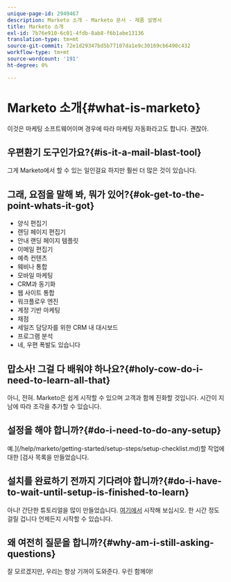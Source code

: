 ```yaml
---
unique-page-id: 2949467
description: Marketo 소개 - Marketo 문서 - 제품 설명서
title: Marketo 소개
exl-id: 7b76e910-6c01-4fdb-8ab8-f6b1abe13136
translation-type: tm+mt
source-git-commit: 72e1d29347bd5b77107da1e9c30169cb6490c432
workflow-type: tm+mt
source-wordcount: '191'
ht-degree: 0%

---
```


# Marketo 소개{#what-is-marketo}

이것은 마케팅 소프트웨어이며 경우에 따라 마케팅 자동화라고도 합니다. 괜찮아.

## 우편환기 도구인가요?{#is-it-a-mail-blast-tool}

그게 Marketo에서 할 수 있는 일인걸요 하지만 훨씬 더 많은 것이 있습니다.

## 그래, 요점을 말해 봐, 뭐가 있어?{#ok-get-to-the-point-whats-it-got}

* 양식 편집기
* 랜딩 페이지 편집기
* 안내 랜딩 페이지 템플릿
* 이메일 편집기
* 예측 컨텐츠
* 웨비나 통합
* 모바일 마케팅
* CRM과 동기화
* 웹 사이트 통합
* 워크플로우 엔진
* 계정 기반 마케팅
* 채점
* 세일즈 담당자를 위한 CRM 내 대시보드
* 프로그램 분석
* 네, 우편 폭발도 있습니다

## 맙소사! 그걸 다 배워야 하나요?{#holy-cow-do-i-need-to-learn-all-that}

아니, 전혀. Marketo은 쉽게 시작할 수 있으며 고객과 함께 진화할 것입니다. 시간이 지남에 따라 조각을 추가할 수 있습니다.

## 설정을 해야 합니까?{#do-i-need-to-do-any-setup}

예.](/help/marketo/getting-started/setup-steps/setup-checklist.md)할 작업에 대한 [검사 목록을 만들었습니다.

## 설치를 완료하기 전까지 기다려야 합니까?{#do-i-have-to-wait-until-setup-is-finished-to-learn}

아니! 간단한 튜토리얼을 많이 만들었습니다. [여기에서](/help/marketo/getting-started/quick-wins/get-set-up-and-add-a-person.md) 시작해 보십시오. 한 시간 정도 걸릴 겁니다 언제든지 시작할 수 있습니다.

## 왜 여전히 질문을 합니까?{#why-am-i-still-asking-questions}

잘 모르겠지만, 우리는 항상 기꺼이 도와준다. 우린 함께야!
